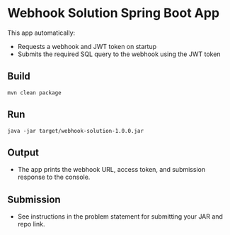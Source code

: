 # Webhook Solution Spring Boot App

This app automatically:
- Requests a webhook and JWT token on startup
- Submits the required SQL query to the webhook using the JWT token

## Build
```
mvn clean package
```

## Run
```
java -jar target/webhook-solution-1.0.0.jar
```

## Output
- The app prints the webhook URL, access token, and submission response to the console.

## Submission
- See instructions in the problem statement for submitting your JAR and repo link.
